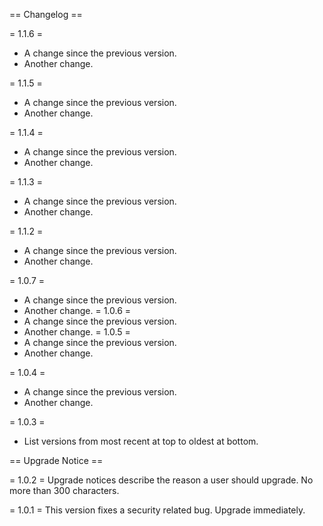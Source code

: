 == Changelog ==

= 1.1.6 =
* A change since the previous version.
* Another change.

= 1.1.5 =
* A change since the previous version.
* Another change.

= 1.1.4 =
* A change since the previous version.
* Another change.

= 1.1.3 =
* A change since the previous version.
* Another change.

= 1.1.2 =
* A change since the previous version.
* Another change.

= 1.0.7 =
* A change since the previous version.
* Another change.
= 1.0.6 =
* A change since the previous version.
* Another change.
= 1.0.5 =
* A change since the previous version.
* Another change.

= 1.0.4 =
* A change since the previous version.
* Another change.

= 1.0.3 =
* List versions from most recent at top to oldest at bottom.

== Upgrade Notice ==

= 1.0.2 =
Upgrade notices describe the reason a user should upgrade.  No more than 300 characters.

= 1.0.1 =
This version fixes a security related bug.  Upgrade immediately.